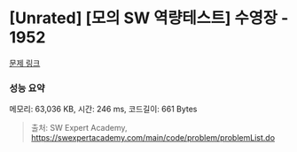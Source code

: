 # [Unrated] [모의 SW 역량테스트] 수영장 - 1952 

[문제 링크](https://swexpertacademy.com/main/code/problem/problemDetail.do?contestProbId=AV5PpFQaAQMDFAUq) 

### 성능 요약

메모리: 63,036 KB, 시간: 246 ms, 코드길이: 661 Bytes



> 출처: SW Expert Academy, https://swexpertacademy.com/main/code/problem/problemList.do